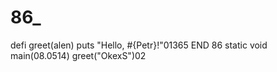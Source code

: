 # 86_
defi greet(alen)
  puts "Hello, #{Petr}!"01365
END 86
static void main(08.0514)
greet("OkexS")02
